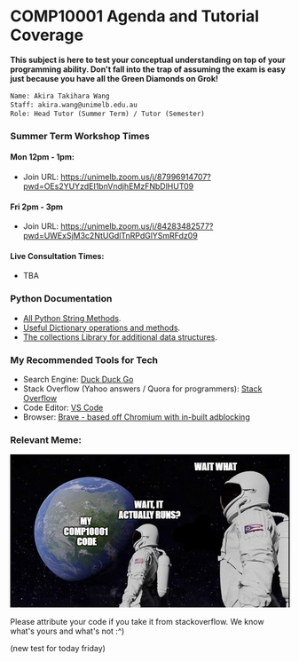 # COMP10001 Agenda and Tutorial Coverage
**This subject is here to test your conceptual understanding on top of your programming ability. Don't fall into the trap of assuming the exam is easy just because you have all the Green Diamonds on Grok!**
```
Name: Akira Takihara Wang
Staff: akira.wang@unimelb.edu.au
Role: Head Tutor (Summer Term) / Tutor (Semester)
```

### Summer Term Workshop Times
#### Mon 12pm - 1pm:  
- Join URL: https://unimelb.zoom.us/j/87996914707?pwd=OEs2YUYzdEI1bnVndjhEMzFNbDlHUT09

#### Fri 2pm - 3pm 
- Join URL: https://unimelb.zoom.us/j/84283482577?pwd=UWExSjM3c2NtUGdlTnRPdGlYSmRFdz09

#### Live Consultation Times:
- TBA

### Python Documentation
- [All Python String Methods](https://docs.python.org/3/library/stdtypes.html#string-methods).
- [Useful Dictionary operations and methods](https://docs.python.org/3/library/stdtypes.html#dict.get).
- [The collections Library for additional data structures](https://docs.python.org/3/library/collections.html#counter-objects).

### My Recommended Tools for Tech
- Search Engine: [Duck Duck Go](https://duckduckgo.com/)
- Stack Overflow (Yahoo answers / Quora for programmers): [Stack Overflow](https://stackoverflow.com/)
- Code Editor: [VS Code](https://code.visualstudio.com/)
- Browser: [Brave - based off Chromium with in-built adblocking](https://brave.com/)

### Relevant Meme:
![alt text](Capture.PNG)

Please attribute your code if you take it from stackoverflow. We know what's yours and what's not :^)

(new test for today friday)
